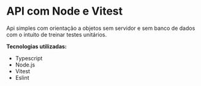 # API com Node e Vitest #

Api simples com orientação a objetos sem servidor e sem banco de dados com o intuito de treinar testes unitários.

**Tecnologias utilizadas:**

- Typescript
- Node.js
- Vitest
- Eslint
  



